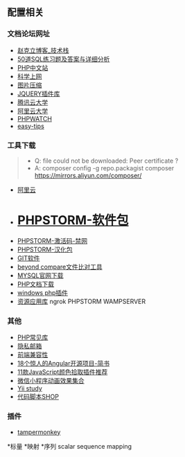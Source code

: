 ## 配置相关 ##

### 文档论坛网址 ###
- [赵克立博客_技术栈 ](https://www.zhaokeli.com/)
- [50道SQL练习题及答案与详细分析](https://www.jianshu.com/p/476b52ee4f1b "https://www.jianshu.com/p/fdb6115d927e")
- [PHP中文站](https://www.p2hp.com/ "")
- [科学上网](https://laod.cn/ "基本失效")
- [图片压缩](https://tinypng.com/ "TinyPNG – Compress PNG images while preserving transparency")
- [JQUERY插件库](http://www.jq22.com/daima "JQUERY插件库")
- [腾讯云大学](https://cloud.tencent.com/developer/labs/gallery?page=1)
- [阿里云大学](https://edu.aliyun.com/?spm=5176.11105641.fszjobuve.3.n2CAyn)
- [PHPWATCH](https://php.watch/#read-more)
- [easy-tips](https://github.com/TIGERB/easy-tips)
### 工具下载 ###
> * Q: file could not be downloaded: Peer certificate ?
> * A: composer config -g repo.packagist composer https://mirrors.aliyun.com/composer/
- [阿里云](https://mirrors.aliyun.com/composer/)
- # [PHPSTORM-软件包](https://www.jetbrains.com/phpstorm/download/other.html "ECHO源码社区-站群里一颗闪亮的星！")
- [PHPSTORM-激活码-禁网](http://medeming.com/ "http://pblog.rzepx.cn/27.htmlECHO源码社区-站群里一颗闪亮的星！")
- [PHPSTORM-汉化包](https://github.com/pingfangx/TranslatorX "https://github.com/13966349186/TranslatorX")
- [GIT软件](https://gitforwindows.org/ "Git for Windows")
- [beyond compare文件比对工具](# "电脑管家")
- [MYSQL官网下载](https://dev.mysql.com/downloads/windows/installer/5.7.html)
- [PHP文档下载](https://www.php.net/download-docs.php "PHP: Download documentation")
- [windows php插件](http://pecl.php.net/package-stats.php "http://windows.php.net/")
- [资源应用库](http://caiyun.feixin.10086.cn/dl/175Cjf9LVi9ol "lpuT") ngrok PHPSTORM WAMPSERVER

### 其他 ###
- [PHP常见库](https://learnku.com/articles/40507)
- [隐私邮箱](https://www.yinsiduanxin.com/mail.html)
- [前端兼容性](https://caniuse.com/# "Can I use... Support tables for HTML5, CSS3, etc")
- [18个惊人的Angular开源项目-简书](https://www.jianshu.com/p/c8d45d30f341)
- [11款JavaScript颜色拾取插件推荐](https://www.iteye.com/news/23619/)
- [微信小程序动画效果集合](https://blog.csdn.net/qq_33858250/article/details/80657978)
- [Yii study](http://www.kkh86.com/it/yii2/guide-login-login.html)
- [代码脚本SHOP](https://themeforest.net/item/devinvue-admin-vue-2-and-element-vue-webpack-cli-kit/20833913?__cf_chl_captcha_tk__=a986b2d7f0bae1666802c6b1294b3fc9cbe88d37-1579226495-0-AUPt6JUrMvJ_0tREdmsffKQd-arMVO_KZTzOekVaRhQvy4PxTF6hlMeDvJnm-7ZYnJkf1LkaqwKZBfjipi2c71oRxupUrfg9V1_ny8sTPWPFdykGBL30VEagpa-uXnKLxxs1Pom4vW11S7l46z1gLl8jutU9tw6FZ_kZrM0sA12y1GoWN3sgFg1IwF9fl7SO5Sqo81KBuLPLPiVDMsyzadH3QjPXLAD1fsR0245erpCWQuWEO1EUK5yDF6y1wTKyujhfSlEutIiFuhqBpy0vfk6aQe1yFpydGdq_8079lxQuzxDcS13ieUBA4k5-4S8eD_4E8nmfHVMPzongzSEnjDIoMfYtoc1r4OMUo6RUGVrGFg2Rl_xd7wzbUIXwPiP-N7j991_ThH8q328FcuMn5pZr2ez4SuzX3d3eoQFVN02fduj964RQx6lyLxEj7O3FlrdcYpKXIUzFGPMdgl7fX0E "PHP Scripts from CodeCanyon")

### 插件 ###
- [tampermonkey](http://www.tampermonkey.net/)


*标量 *映射 *序列
scalar
sequence
mapping